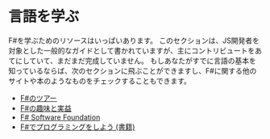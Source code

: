 # 言語を学ぶ

F#を学ぶためのリソースはいっぱいあります。
このセクションは、JS開発者を対象とした一般的なガイドとして書かれていますが、主にコントリビュートをあてにしていて、まだまだ完成していません。
もしあなたがすでに言語の基本を知っているならば、次のセクションに飛ぶことができますし、F#に関する他のサイトや本のようなものをチェックすることもできます。

- [F#のツアー](https://docs.microsoft.com/en-us/dotnet/fsharp/tour)
- [F#の趣味と実益](https://fsharpforfunandprofit.com/)
- [F# Software Foundation](https://fsharp.org/)
- [F#でプログラミングをしよう (書籍)](https://www.manning.com/books/get-programming-with-f-sharp)